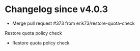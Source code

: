 # Changelog since v4.0.3
- Merge pull request #373 from erik73/restore-quota-check

Restore quota policy check 
- Restore quota policy check 

